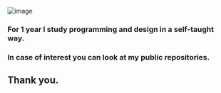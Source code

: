 ![image](https://user-images.githubusercontent.com/96245472/199403843-91534508-e995-451b-908b-ba973c0315e2.png)


### For 1 year I study programming and design in a self-taught way.

### In case of interest you can look at my public repositories.

## Thank you.
